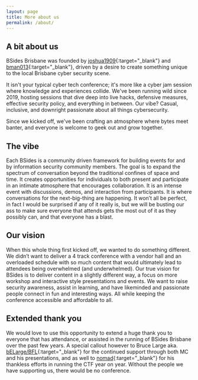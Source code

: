 ```yaml
---
layout: page
title: More about us
permalink: /about/
---
```


## A bit about us
BSides Brisbane was founded by [joshua1909](https://twitter.com/joshua1909){:target="_blank"} and [bman013](https://www.linkedin.com/in/brodiecarter){:target="_blank"}, driven by a desire to create something unique to the local Brisbane cyber security scene. 

It isn't your typical cyber tech conference; it's more like a cyber jam session where knowledge and experiences collide. We've been running wild since 2019, hosting sessions that dive deep into live hacks, defensive measures, effective security policy, and everything in between. Our vibe? Casual, inclusive, and downright passionate about all things cybersecurity.

Since we kicked off, we've been crafting an atmosphere where bytes meet banter, and everyone is welcome to geek out and grow together.

## The vibe
Each BSides is a community driven framework for building events for and by information security community members. The goal is to expand the spectrum of conversation beyond the traditional confines of space and time. It creates opportunities for individuals to both present and participate in an intimate atmosphere that encourages collaboration. It is an intense event with discussions, demos, and interaction from participants. It is where conversations for the next-big-thing are happening. It won’t all be perfect, in fact I would be surprised if any of it really is, but we will be busting our ass to make sure everyone that attends gets the most out of it as they possibly can, and that everyone has a blast.

## Our vision
When this whole thing first kicked off, we wanted to do something different. We didn’t want to deliver a 4 track conference with a vendor hall and an overloaded schedule with so much content that would ultimately lead to attendees being overwhelmed (and underwhelmed). Our true vision for BSides is to deliver content in a slightly different way, a focus on more workshop and interactive style presentations and events. We want to raise security awareness, assist in learning, and have likeminded and passionate people connect in fun and interesting ways. All while keeping the conference accessible and affordable to all.

## Extended thank you
We would love to use this opportunity to extend a huge thank you to everyone that has attendance, or assisted in the running of BSides Brisbane over the past few years. A special callout however to Bruce Large aka. [bELarge/BFL](https://twitter.com/beLarge){:target="_blank"} for the continued support through both MC and his presentations, and as well to [nomad](https://twitter.com/nomadhax){:target="_blank"} for his thankless efforts in running the CTF year on year. Without the people we have supporting us, there would be no conference.